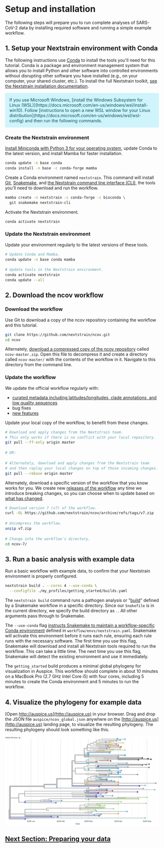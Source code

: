 # Setup and installation
<!-- WARNING -->
<!-- Do not edit this file from within the docs.nextstrain.org repository. -->
<!-- It is fetched from another repository to be included in the docs.nextstrain.org build. -->
<!-- So, if you edit it after it is fetched into docs.nextstrain.org, your changes will be lost. -->
<!-- Instead, edit this file in its own repository and commit your changes there. -->
<!-- For more details on this (temporary) implementation, see https://github.com/nextstrain/docs.nextstrain.org#fetching-of-documents-from-other-repositories -->
<!-- This file is fetched from: https://github.com/nextstrain/ncov/blob/master/docs/setup.md -->
<!-- WARNING -->
<!-- WARNING -->
<!-- WARNING -->

The following steps will prepare you to run complete analyses of SARS-CoV-2 data by installing required software and running a simple example workflow.

## 1. Setup your Nextstrain environment with Conda

The following instructions use [Conda](https://docs.conda.io/en/latest/) to install the tools you'll need for this tutorial.
Conda is a package and environment management system that allows you to install Python and other software into controlled environments without disrupting other software you have installed (e.g., on your computer, your shared cluster, etc.).
To install the full Nextstrain toolkit, [see the Nextstrain installation documentation](https://docs.nextstrain.org/en/latest/install-nextstrain.html).

<p style="color: #055160; background-color: #cff4fc; border-color: #b6effb; padding: 1em; border-radius: .25rem;">
If you use Microsoft Windows, [install the Windows Subsystem for Linux (WSL)](https://docs.microsoft.com/en-us/windows/wsl/install-win10).
Follow [instructions to open a new WSL window for your Linux distribution](https://docs.microsoft.com/en-us/windows/wsl/wsl-config) and then run the following commands.
</p>

### Create the Nextstrain environment

[Install Miniconda with Python 3 for your operating system](https://docs.conda.io/en/latest/miniconda.html), update Conda to the latest version, and install Mamba for faster installation.

```bash
conda update -n base conda
conda install -n base -c conda-forge mamba
```

Create a Conda environment named ``nextstrain``.
This command will install [Git](https://git-scm.com/), [Snakemake](https://snakemake.readthedocs.io/en/stable/), and [the Nextstrain command line interface (CLI)](https://docs.nextstrain.org/projects/cli/en/latest/), the tools you'll need to download and run the workflow.

```bash
mamba create -n nextstrain -c conda-forge -c bioconda \
  git snakemake nextstrain-cli
```

Activate the Nextstrain environment.

```bash
conda activate nextstrain
```

### Update the Nextstrain environment

Update your environment regularly to the latest versions of these tools.

```bash
# Update Conda and Mamba.
conda update -n base conda mamba

# Update tools in the Nextstrain environment.
conda activate nextstrain
conda update --all
```

## 2. Download the ncov workflow

### Download the workflow

Use Git to download a copy of the ncov repository containing the workflow and this tutorial.

```bash
git clone https://github.com/nextstrain/ncov.git
cd ncov
```

Alternately, [download a compressed copy of the ncov repository](https://github.com/nextstrain/ncov/archive/refs/heads/master.zip) called `ncov-master.zip`.
Open this file to decompress it and create a directory called `ncov-master/` with the contents of the workflow in it.
Navigate to this directory from the command line.

### Update the workflow

We update the official workflow regularly with:

 - [curated metadata including latitudes/longitudes, clade annotations, and low quality sequences](https://github.com/nextstrain/ncov/commits/master)
 - bug fixes
 - [new features](https://github.com/nextstrain/ncov/blob/master/docs/change_log.md)

Update your local copy of the workflow, to benefit from these changes.

```bash
# Download and apply changes from the Nextstrain team.
# This only works if there is no conflict with your local repository.
git pull --ff-only origin master

# OR:

# Alternately, download and apply changes from the Nextstrain team
# and then replay your local changes on top of those incoming changes.
git pull --rebase origin master
```

Alternately, download a specific version of the workflow that you know works for you.
We create new [releases of the workflow](https://github.com/nextstrain/ncov/releases/) any time we introduce breaking changes, so you can choose when to update based on [what has changed](https://github.com/nextstrain/ncov/blob/master/docs/change_log.md).

```bash
# Download version 7 (v7) of the workflow.
curl -OL https://github.com/nextstrain/ncov/archive/refs/tags/v7.zip

# Uncompress the workflow.
unzip v7.zip

# Change into the workflow's directory.
cd ncov-7/
```

## 3. Run a basic analysis with example data

Run a basic workflow with example data, to confirm that your Nextstrain environment is properly configured.

```bash
nextstrain build . --cores 4 --use-conda \
  --configfile ./my_profiles/getting_started/builds.yaml
```

The `nextstrain build` command runs a pathogen analysis or "[build](https://docs.nextstrain.org/projects/augur/en/stable/faq/what-is-a-build.html)" defined by a Snakemake workflow in a specific directory.
Since our `Snakefile` is in the current directory, we specify the build directory as `.`.
All other arguments pass through to Snakemake.

The `--use-conda` flag [instructs Snakemake to maintain a workflow-specific Conda environment](https://snakemake.readthedocs.io/en/stable/snakefiles/deployment.html#integrated-package-management) defined in `workflow/envs/nextstrain.yaml`.
Snakemake will activate this environment before it runs each rule, ensuring each rule runs with the necessary software.
The first time you use this flag, Snakemake will download and install all Nextstrain tools required to run the workflow.
This can take a little time.
The next time you use this flag, Snakemake will detect the existing environment and use it immediately.

The `getting_started` build produces a minimal global phylogeny for visualization in Auspice.
This workflow should complete in about 10 minutes on a MacBook Pro (2.7 GHz Intel Core i5) with four cores, including 5 minutes to create the Conda environment and 5 minutes to run the workflow.

## 4. Visualize the phylogeny for example data

[Open http://auspice.us](http://auspice.us) in your browser.
Drag and drop the JSON file `auspice/ncov_global.json` anywhere on the [http://auspice.us](http://auspice.us) landing page, to visualize the resulting phylogeny.
The resulting phylogeny should look something like this.

![Phylogenetic tree from the "getting started" build as visualized in Auspice](images/getting-started-tree.png)

## [Next Section: Preparing your data](data-prep.md)
